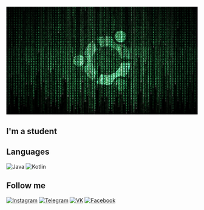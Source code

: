 [![Header](https://github.com/zyoneal/zyoneal/blob/main/assets/ubuntu.png)](https://www.instagram.com/zyxneal/)

## I'm a student

## Languages
![Java](https://img.shields.io/badge/-Java-090909?style=for-the-badge&logo=java)
![Kotlin](https://img.shields.io/badge/-Kotlin-090909?style=for-the-badge&logo=kotlin)

## Follow me
[![Instagram](https://img.shields.io/badge/-Instagram-090909?style=for-the-badge&logo=instagram)](https://t.me/.zyoneal/)
[![Telegram](https://img.shields.io/badge/-Telegram-090909?style=for-the-badge&logo=telegram)](https://www.instagram.com/zyxneal/)
[![VK](https://img.shields.io/badge/-Vkontakte-090909?style=for-the-badge&logo=Vkontakte)](https://vk.com/ebaniyhacker)
[![Facebook](https://img.shields.io/badge/-Facebook-090909?style=for-the-badge&logo=Facebook)](https://www.facebook.com/tigrestwo/)

